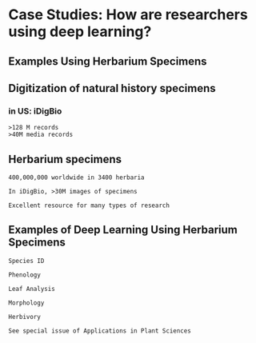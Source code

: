 # Case Studies: How are researchers using deep learning?

## Examples Using Herbarium Specimens

 

## Digitization of natural history specimens

### in US:  iDigBio
	>128 M records
	>40M media records

 

## Herbarium specimens

    400,000,000 worldwide in 3400 herbaria

    In iDigBio, >30M images of specimens

    Excellent resource for many types of research

 

## Examples of Deep Learning Using Herbarium Specimens

    Species ID

    Phenology

    Leaf Analysis

    Morphology

    Herbivory

    See special issue of Applications in Plant Sciences








